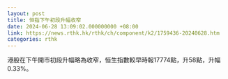 ```yaml
---
layout: post
title: 恒指下午初段升幅收窄
date: 2024-06-28 13:09:02.000000000 +08:00
link: https://news.rthk.hk/rthk/ch/component/k2/1759436-20240628.htm
categories: rthk
---
```


港股在下午開市初段升幅略為收窄，恒生指數較早時報17774點，升58點，升幅0.33%。
